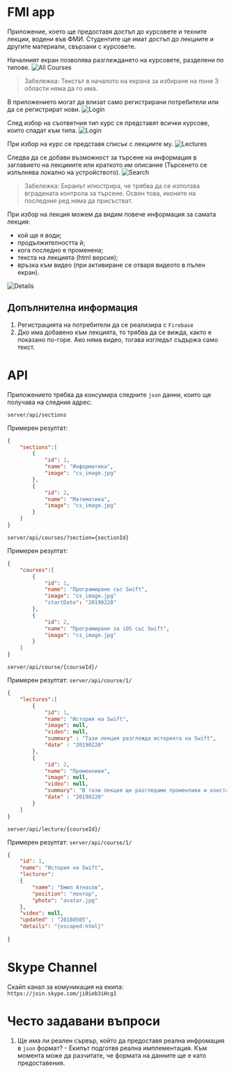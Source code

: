 # FMI app

Приложение, което ще предоставя достъп до курсовете и техните лекции, водени във ФМИ. Студентите ще имат достъп до лекциите и другите материали, свързани с курсовете.

Началният екран позволява разглеждането на курсовете, разделени по типове.
![All Courses](assets/fmi_courses.png)
>Забележка: Текстът в началото на екрана за избиране на поне 3 области няма да го има. 

В приложението могат да влизат само регистрирани потребители или да се регистрират нови. 
![Login](assets/app_login.png)

След избор на съответния тип курс се представят всички курсове, които спадат към типа.
![Login](assets/different_courses.png)

При избор на курс се представя списък с лекциите му.
![Lectures](assets/cousre_lectures.png)

Следва да се добави възможност за търсене на информация в заглавието на лекцииите или краткото им описание (Търсенето се изпълнява локално на устройството). 
![Search](assets/search_lessons.png)
> Забележка: Екранът илюстрира, че трябва да се използва вградената контрола за търсене. Освен това, иконите на последния ред няма да присъстват.

При избор на лекция можем да видим повече информация за самата лекция:

* кой ще я води;
* продължителността й;
* кога последно е променена;
* текста на лекцията (html версия);
* връзка към видео (при активиране се отваря видеото в пълен екран).

![Details](assets/single_lecture.png)

## Допълнителна информация

1. Регистрацията на потребители да се реализира с `Firebase`
2. Дко  има добавено към лекцията, то трябва да се вижда, както е показано по-горе. Ако няма видео, тогава изгледът съдържа само текст.

# API 

Приложението трябва да консумира следните `json` данни, които ще получава на следния адрес:

`server/api/sections`

Примерен резултат:

```json
{
    "sections":[
        {
            "id": 1,
            "name": "Информатика",
            "image": "cs_image.jpg"
        },
        {
            "id": 2,
            "name": "Математика",
            "image": "cs_image.jpg"
        }
    ]
}
```


`server/api/courses/?section={sectionId}`

Примерен резултат:

```json
{
    "courses":[
        {
            "id": 1,
            "name": "Програмиране със Swift",
            "image": "cs_image.jpg"
            "startDate": "20190220"
        },
        {
            "id": 2,
            "name": "Програмиране за iOS със Swift",
            "image": "cs_image.jpg"
        }
    ]
}
```

`server/api/course/{courseId}/`

Примерен резултат: `server/api/course/1/`

```json
{
    "lectures":[
        {
            "id": 1,
            "name": "История на Swift",
            "image": null,
            "video": null,
            "summary" : "Тази лекция разглежда историята на Swift",
            "date" : "20190220"
        },
        {
            "id": 2,
            "name": "Променливи",
            "image": null,
            "video": null,
            "summary": "В тази лекция ще разгледаме променливи и константи.",
            "date" : "20190220"
        }
    ]
}
```

`server/api/lecture/{courseId}/`

Примерен резултат: `server/api/course/1/`

```json
{
    "id": 1,
    "name": "История на Swift",
    "lecturer": 
    {
        "name": "Емил Атнасов",
        "position": "лектор",
        "photo": "avatar.jpg"
    },
    "video": null,
    "updated" : "20180505",
    "details": "{escaped-html}"
        
}
```

# Skype Channel

Скайп канал за комуникация на екипа:
`https://join.skype.com/ji0ieb3iHcg1`

# Често задавани въпроси

1. Ще има ли реален сървър, който да предоставя реална инфромация в `json` формат? - Екипът подготвя реална имплементация. Към момента може да разчитате, че формата на данните ще е като предоставения.